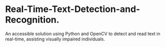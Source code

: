 # Real-Time-Text-Detection-and-Recognition.
An accessible solution using Python and OpenCV to detect and read text in real-time, assisting visually impaired individuals. 
